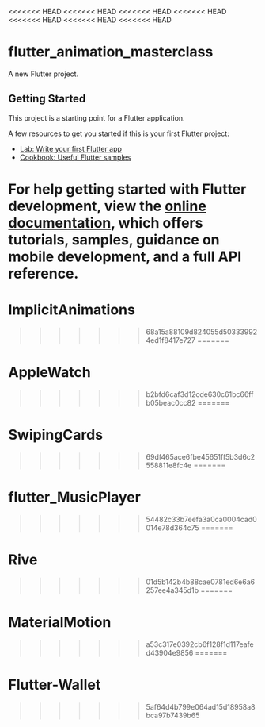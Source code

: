 <<<<<<< HEAD
<<<<<<< HEAD
<<<<<<< HEAD
<<<<<<< HEAD
<<<<<<< HEAD
<<<<<<< HEAD
<<<<<<< HEAD
# flutter_animation_masterclass

A new Flutter project.

## Getting Started

This project is a starting point for a Flutter application.

A few resources to get you started if this is your first Flutter project:

- [Lab: Write your first Flutter app](https://docs.flutter.dev/get-started/codelab)
- [Cookbook: Useful Flutter samples](https://docs.flutter.dev/cookbook)

For help getting started with Flutter development, view the
[online documentation](https://docs.flutter.dev/), which offers tutorials,
samples, guidance on mobile development, and a full API reference.
=======
# ImplicitAnimations
>>>>>>> 68a15a88109d824055d503339924ed1f8417e727
=======
# AppleWatch
>>>>>>> b2bfd6caf3d12cde630c61bc66ffb05beac0cc82
=======
# SwipingCards
>>>>>>> 69df465ace6fbe45651ff5b3d6c2558811e8fc4e
=======
# flutter_MusicPlayer
>>>>>>> 54482c33b7eefa3a0ca0004cad0014e78d364c75
=======
# Rive
>>>>>>> 01d5b142b4b88cae0781ed6e6a6257ee4a345d1b
=======
# MaterialMotion
>>>>>>> a53c317e0392cb6f128f1d117eafed43904e9856
=======
# Flutter-Wallet
>>>>>>> 5af64d4b799e064ad15d18958a8bca97b7439b65
